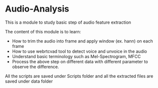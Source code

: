 # Audio-Analysis

This is a module to study basic step of audio feature extraction

The content of this module is to learn: 
- How to trim the audio into frame and apply window (ex. hann) on each frame
- How to use webrtcvad tool to detect voice and unvoice in the audio
- Understand basic terminology such as Mel-Spectrogram, MFCC
- Process the above step on different data with different parameter to observe the difference. 

All the scripts are saved under Scripts folder and all the extracted files are saved under data folder
